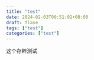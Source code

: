 ```yaml
---
title: "test"
date: 2024-02-03T00:51:02+08:00
draft: flase
tags: ["test"]
categories: ["test"]
---
```


这个存粹测试